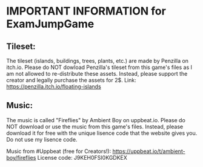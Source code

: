 # IMPORTANT INFORMATION for ExamJumpGame

## Tileset:
The tileset (islands, buildings, trees, plants, etc.) are made by Penzilla on itch.io.
Please do NOT dowload Penzilla's tileset from this game's files as I am not allowed to re-distribute these assets.
Instead, please support the creator and legally purchase the assets for 2$.
Link: https://penzilla.itch.io/floating-islands

## Music:
The music is called "Fireflies" by Ambient Boy on uppbeat.io.
Please do NOT download or use the music from this game's files.
Instead, please download it for free with the unique lisence code that the website gives you.
Do not use my lisence code.

Music from #Uppbeat (free for Creators!):
https://uppbeat.io/t/ambient-boy/fireflies
License code: J9KEH0FSI0KGDKEX